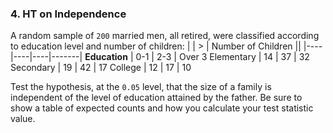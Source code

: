### 4. HT on Independence
A random sample of `200` married men, all retired, were classified according to education level and number of children:
| | > | Number of Children ||
|----|----|----|-------|
**Education** | 0-1 | 2-3 | Over 3
Elementary | 14 | 37 | 32
Secondary | 19 | 42 | 17
College | 12 | 17 | 10

Test the hypothesis, at the `0.05` level, that the size of a family is independent of the level of education attained by the father. Be sure to show a table of expected counts and how you calculate your test statistic value.